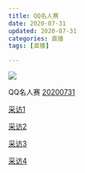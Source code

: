 ```yaml
---
title: QQ名人赛
date: 2020-07-31
updated: 2020-07-31
categories: 直播
tags: [直播]

---
```


![](https://raw.githubusercontent.com/rhenginium/image/main/qq%E5%A1%9E.jpg)

QQ名人赛 [20200731](https://www.bilibili.com/video/BV1ch411d72v?p=1)

[采访1](https://www.bilibili.com/video/BV1RC4y1t71c)

[采访2](https://www.bilibili.com/video/BV1mK411T7LR)

[采访3](https://www.bilibili.com/video/BV1f64y1F7ZW)

[采访4](https://www.bilibili.com/video/BV1kv411v7v8)